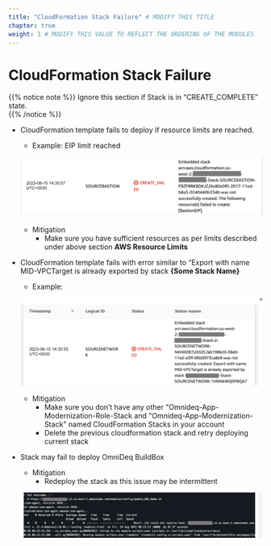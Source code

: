 ```yaml
---
title: "CloudFormation Stack Failure" # MODIFY THIS TITLE
chapter: true
weight: 1 # MODIFY THIS VALUE TO REFLECT THE ORDERING OF THE MODULES
---
```


# CloudFormation Stack Failure <!-- MODIFY THIS HEADING -->

<!--## Submodule One Heading <!-- MODIFY THIS SUBHEADING -->

<!-- This paragraph block should be an introduction to the submodule.-->


<!-- - **Note**: Ignore this section if Stack is in “CREATE_COMPLETE” state.-->
{{% notice note %}}
Ignore this section if Stack is in “CREATE_COMPLETE” state. <br>
{{% /notice %}}

- CloudFormation template fails to deploy if resource limits are reached.
    - Example: EIP limit reached
    
    ![Image8](image008.png)
    
    - Mitigation
        - Make sure you have sufficient resources as per limits described under above section **AWS Resource Limits**
- CloudFormation template fails with error similar to “Export with name MID-VPCTarget is already exported by stack **{Some Stack Name}**
    - Example:
    
    ![Image9](image009.png)
    
    - Mitigation
        - Make sure you don’t have any other "Omnideq-App-Modernization-Role-Stack and "Omnideq-App-Modernization-Stack" named CloudFormation Stacks in your account
        - Delete the previous cloudformation stack and retry deploying current stack
- Stack may fail to deploy OmniDeq BuildBox
    - Mitigation
        - Redeploy the stack as this issue may be intermittent
    
    ![Image10](image010.png)